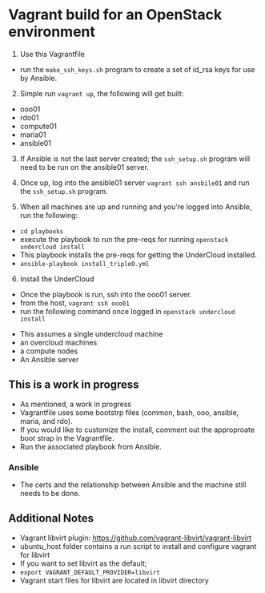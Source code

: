 # Vagrant build for an OpenStack environment
1. Use this Vagrantfile
  * run the ```make_ssh_keys.sh``` program to create a set of id_rsa keys for use by Ansible.
2. Simple run ```vagrant up```, the following will get built: 
  * ooo01
  * rdo01
  * compute01
  * maria01
  * ansible01

3. If Ansible is not the last server created; the ```ssh_setup.sh``` program will need to be run on the ansible01 server.
4. Once up, log into the ansible01 server ```vagrant ssh ansbile01``` and run the ```ssh_setup.sh``` program.  

5. When all machines are up and running and you're logged into Ansible, run the following:
  * ```cd playbooks```
  * execute the playbook to run the pre-reqs for running ```openstack undercloud install```
  * This playbook installs the pre-reqs for getting the UnderCloud installed. 
  * ```ansible-playbook install_tripleO.yml``` 
6. Install the UnderCloud
  * Once the playbook is run, ssh into the ooo01 server.
  * from the host, ```vagrant ssh ooo01``` 
  * run the following command once logged in ```openstack undercloud install```
- This assumes a single undercloud machine
- an overcloud machines
- a compute nodes
- An Ansible server

## This is a work in progress
- As mentioned, a work in progress
- Vagrantfile uses some bootstrp files (common, bash, ooo, ansible, maria, and rdo). 
- If you would like to customize the install, comment out the approproate boot strap in the Vagrantfile.
- Run the associated playbook from Ansible.

### Ansible
- The certs and the relationship between Ansible and the machine still needs to be done. 

## Additional Notes
- Vagrant libvirt plugin: https://github.com/vagrant-libvirt/vagrant-libvirt
- ubuntu_host folder contains a run script to install and configure vagrant for libvirt
- If you want to set libvirt as the default;
- ```export VAGRANT_DEFAULT_PROVIDER=libvirt```
- Vagrant start files for libvirt are located in libvirt directory

